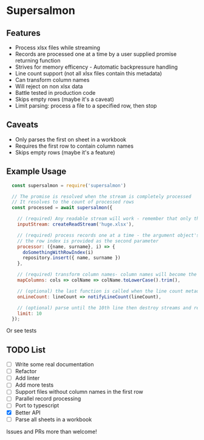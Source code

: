 # Supersalmon

## Features
* Process xlsx files while streaming
* Records are processed one at a time by a user supplied promise returning function
* Strives for memory efficency - Automatic backpressure handling
* Line count support (not all xlsx files contain this metadata)
* Can transform column names
* Will reject on non xlsx data
* Battle tested in production code
* Skips empty rows (maybe it's a caveat)
* Limit parsing: process a file to a specified row, then stop

## Caveats
* Only parses the first on sheet in a workbook
* Requires the first row to contain column names
* Skips empty rows (maybe it's a feature)

## Example Usage

```javascript
  const supersalmon = require('supersalmon')

  // The promise is resolved when the stream is completely processed
  // It resolves to the count of processed rows
  const processed = await supersalmon({

    // (required) Any readable stream will work - remember that only the first sheet will be parsed
    inputStream: createReadStream('huge.xlsx'),

    // (required) process records one at a time - the argument object's keys are determined by col names
    // the row index is provided as the second parameter
    processor: ({name, surname}, i) => {
      doSomethingWithRowIndex(i)
      repository.insert({ name, surname })
    },

    // (required) transform column names- column names will become the key names of the processed objects
    mapColumns: cols => colName => colName.toLowerCase().trim(),

    // (optional) the last function is called when the line count metadata is encountered in the stream
    onLineCount: lineCount => notifyLineCount(lineCount),

    // (optional) parse until the 10th line then destroy streams and return
    limit: 10
  });
```

Or see tests

## TODO List
- [ ] Write some real documentation
- [ ] Refactor
- [ ] Add linter
- [ ] Add more tests
- [ ] Support files without column names in the first row
- [ ] Parallel record processing
- [ ] Port to typescript
- [x] Better API
- [ ] Parse all sheets in a workbook

Issues and PRs more than welcome!
